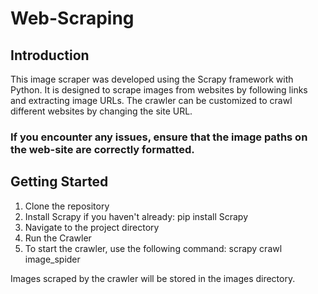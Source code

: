 # Web-Scraping
## Introduction
This image scraper was developed using the Scrapy framework with Python. It is designed to scrape images from websites by following links and extracting image URLs. The crawler can be customized to crawl different websites by changing the site URL. 

<h3>If you encounter any issues, ensure that the image paths on the web-site are correctly formatted.</h3>

<h2>Getting Started</h2>

<ol>
<li>Clone the repository</li>
<li>Install Scrapy if you haven't already: pip install Scrapy</li>
<li>Navigate to the project directory</li>
<li>Run the Crawler</li>
<li>To start the crawler, use the following command: scrapy crawl image_spider</li>
</ol>
Images scraped by the crawler will be stored in the images directory.
